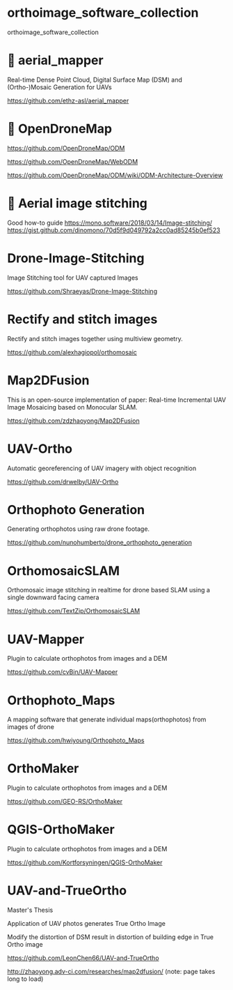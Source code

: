 # orthoimage_software_collection
orthoimage_software_collection

# :star2: aerial_mapper

Real-time Dense Point Cloud, Digital Surface Map (DSM) and (Ortho-)Mosaic Generation for UAVs

https://github.com/ethz-asl/aerial_mapper

# :star2: OpenDroneMap
https://github.com/OpenDroneMap/ODM

https://github.com/OpenDroneMap/WebODM

https://github.com/OpenDroneMap/ODM/wiki/ODM-Architecture-Overview

# :star2: Aerial image stitching 
Good how-to guide
https://mono.software/2018/03/14/Image-stitching/
https://gist.github.com/dinomono/70d5f9d049792a2cc0ad85245b0ef523

# Drone-Image-Stitching

Image Stitching tool for UAV captured Images

https://github.com/Shraeyas/Drone-Image-Stitching

# Rectify and stitch images
Rectify and stitch images together using multiview geometry.

https://github.com/alexhagiopol/orthomosaic

# Map2DFusion
This is an open-source implementation of paper: Real-time Incremental UAV Image Mosaicing based on Monocular SLAM. 

https://github.com/zdzhaoyong/Map2DFusion

# UAV-Ortho

Automatic georeferencing of UAV imagery with object recognition

https://github.com/drwelby/UAV-Ortho

# Orthophoto Generation

Generating orthophotos using raw drone footage.

https://github.com/nunohumberto/drone_orthophoto_generation

#  OrthomosaicSLAM

Orthomosaic image stitching in realtime for drone based SLAM using a single downward facing camera 

https://github.com/TextZip/OrthomosaicSLAM

# UAV-Mapper
Plugin to calculate orthophotos from images and a DEM

https://github.com/cvBin/UAV-Mapper

# Orthophoto_Maps

A mapping software that generate individual maps(orthophotos) from images of drone

https://github.com/hwiyoung/Orthophoto_Maps


# OrthoMaker

Plugin to calculate orthophotos from images and a DEM

https://github.com/GEO-RS/OrthoMaker

# QGIS-OrthoMaker

Plugin to calculate orthophotos from images and a DEM

https://github.com/Kortforsyningen/QGIS-OrthoMaker

# UAV-and-TrueOrtho
Master's Thesis

Application of UAV photos generates True Ortho Image

Modify the distortion of DSM result in distortion of building edge in True Ortho image

https://github.com/LeonChen66/UAV-and-TrueOrtho

http://zhaoyong.adv-ci.com/researches/map2dfusion/ (note: page takes long to load)
